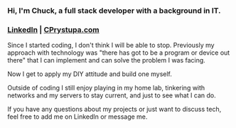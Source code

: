 ### Hi, I'm Chuck, a full stack developer with a background in IT.

### [LinkedIn](https://www.linkedin.com/in/charles-prystupa/) | [CPrystupa.com](https://CPrystupa.com)

Since I started coding, I don't think I will be able to stop. Previously my approach with technology was "there has got to be a program or device out there" that I can implement and can solve the problem I was facing.

 Now I get to apply my DIY attitude and build one myself.
 
Outside of coding I still enjoy playing in my home lab, tinkering with networks and my servers to stay current, and just to see what I can do.

If you have any questions about my projects or just want to discuss tech, feel free to add me on LinkedIn or message me.


